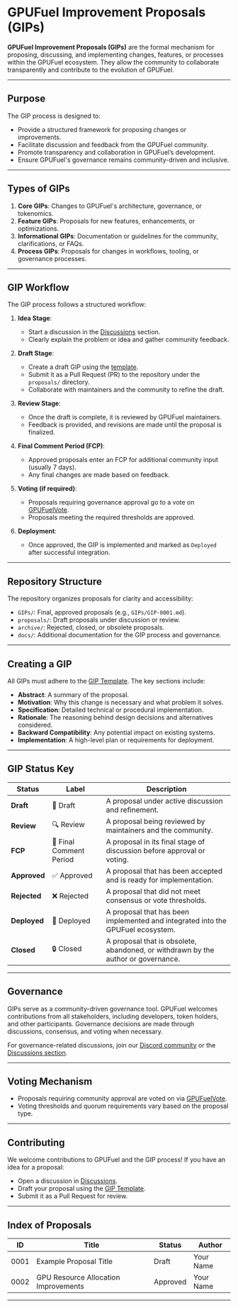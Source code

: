 # **GPUFuel Improvement Proposals (GIPs)**

**GPUFuel Improvement Proposals (GIPs)** are the formal mechanism for proposing, discussing, and implementing changes, features, or processes within the GPUFuel ecosystem. They allow the community to collaborate transparently and contribute to the evolution of GPUFuel.

---

## **Purpose**
The GIP process is designed to:

- Provide a structured framework for proposing changes or improvements.
- Facilitate discussion and feedback from the GPUFuel community.
- Promote transparency and collaboration in GPUFuel’s development.
- Ensure GPUFuel's governance remains community-driven and inclusive.

---

## **Types of GIPs**
1. **Core GIPs**: Changes to GPUFuel's architecture, governance, or tokenomics.
2. **Feature GIPs**: Proposals for new features, enhancements, or optimizations.
3. **Informational GIPs**: Documentation or guidelines for the community, clarifications, or FAQs.
4. **Process GIPs**: Proposals for changes in workflows, tooling, or governance processes.

---

## **GIP Workflow**
The GIP process follows a structured workflow:

1. **Idea Stage**:
   - Start a discussion in the [Discussions](https://github.com/GPUFuel/GIPs/discussions) section.
   - Clearly explain the problem or idea and gather community feedback.

2. **Draft Stage**:
   - Create a draft GIP using the [template](./GIP-template.md).
   - Submit it as a Pull Request (PR) to the repository under the `proposals/` directory.
   - Collaborate with maintainers and the community to refine the draft.

3. **Review Stage**:
   - Once the draft is complete, it is reviewed by GPUFuel maintainers.
   - Feedback is provided, and revisions are made until the proposal is finalized.

4. **Final Comment Period (FCP)**:
   - Approved proposals enter an FCP for additional community input (usually 7 days).
   - Any final changes are made based on feedback.

5. **Voting (if required)**:
   - Proposals requiring governance approval go to a vote on [GPUFuelVote](#link-to-voting-platform).
   - Proposals meeting the required thresholds are approved.

6. **Deployment**:
   - Once approved, the GIP is implemented and marked as `Deployed` after successful integration.

---

## **Repository Structure**
The repository organizes proposals for clarity and accessibility:

- `GIPs/`: Final, approved proposals (e.g., `GIPs/GIP-0001.md`).
- `proposals/`: Draft proposals under discussion or review.
- `archive/`: Rejected, closed, or obsolete proposals.
- `docs/`: Additional documentation for the GIP process and governance.

---

## **Creating a GIP**
All GIPs must adhere to the [GIP Template](./GIP-template.md). The key sections include:

- **Abstract**: A summary of the proposal.
- **Motivation**: Why this change is necessary and what problem it solves.
- **Specification**: Detailed technical or procedural implementation.
- **Rationale**: The reasoning behind design decisions and alternatives considered.
- **Backward Compatibility**: Any potential impact on existing systems.
- **Implementation**: A high-level plan or requirements for deployment.

---

## **GIP Status Key**

| Status        | Label                               | Description                                                                                              |
|---------------|-------------------------------------|----------------------------------------------------------------------------------------------------------|
| **Draft**     | 📝 Draft                           | A proposal under active discussion and refinement.                                                      |
| **Review**    | 🔍 Review                          | A proposal being reviewed by maintainers and the community.                                             |
| **FCP**       | 💬 Final Comment Period            | A proposal in its final stage of discussion before approval or voting.                                  |
| **Approved**  | ✅ Approved                        | A proposal that has been accepted and is ready for implementation.                                      |
| **Rejected**  | ❌ Rejected                        | A proposal that did not meet consensus or vote thresholds.                                              |
| **Deployed**  | 🚀 Deployed                        | A proposal that has been implemented and integrated into the GPUFuel ecosystem.                         |
| **Closed**    | 🔒 Closed                          | A proposal that is obsolete, abandoned, or withdrawn by the author or governance.                       |

---

## **Governance**
GIPs serve as a community-driven governance tool. GPUFuel welcomes contributions from all stakeholders, including developers, token holders, and other participants. Governance decisions are made through discussions, consensus, and voting when necessary.

For governance-related discussions, join our [Discord community](#link-to-discord) or the [Discussions section](https://github.com/GPUFuel/GIPs/discussions).

---

## **Voting Mechanism**

- Proposals requiring community approval are voted on via [GPUFuelVote](#link-to-voting-platform).
- Voting thresholds and quorum requirements vary based on the proposal type.

---

## **Contributing**
We welcome contributions to GPUFuel and the GIP process! If you have an idea for a proposal:

- Open a discussion in [Discussions](https://github.com/GPUFuel/GIPs/discussions).
- Draft your proposal using the [GIP Template](./GIP-template.md).
- Submit it as a Pull Request for review.

---

## **Index of Proposals**

| ID   | Title                                       | Status       | Author       |
|------|---------------------------------------------|--------------|--------------|
| 0001 | Example Proposal Title                     | Draft        | Your Name    |
| 0002 | GPU Resource Allocation Improvements       | Approved     | Your Name    |

---
